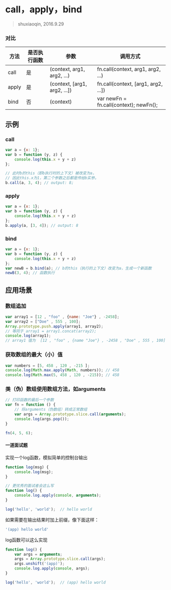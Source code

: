 # call，apply，bind

> shuxiaoqin, 2016.9.29

### 对比

方法|是否执行函数|参数|调用方式
----|------------|----|--------
call|是 |(context, arg1, arg2, ...)|fn.call(context, arg1, arg2, ...)
apply|是 |(context, [arg1, arg2, ...])|fn.call(context, [arg1, arg2, ...])
bind|否 |(context)|var newFn = fn.call(context); newFn();

## 示例
### call

``` js
var a = {x: 1};
var b = function (y, z) {
    console.log(this.x + y + z)
};

// 此时b的this（即b执行时的上下文）被改变为a，
// 因此this.x为1，第二个参数之后都是传给b实参。
b.call(a, 3, 4); // output: 8; 
```

### apply

``` js
var a = {x: 1};
var b = function (y, z) {
    console.log(this.x + y + z)
};
b.apply(a, [3, 4]); // output: 8
```

### bind

``` js
var a = {x: 1};
var b = function (y, z) {
    console.log(this.x + y + z)
};
var newB = b.bind(a); // b的this（执行的上下文）改变为a，生成一个新函数
newB(3, 4); // 函数执行
```

## 应用场景
### 数组追加

```js
var array1 = [12 , "foo" , {name: "Joe"} , -2458];  
var array2 = ["Doe" , 555 , 100];  
Array.prototype.push.apply(array1, array2);  
// 等同于 array1 = array1.concat(array2);
console.log(array1);
// array1 值为  [12 , "foo" , {name "Joe"} , -2458 , "Doe" , 555 , 100]
```

### 获取数组的最大（小）值
```js
var numbers = [5, 458 , 120 , -215 ];  
console.log(Math.max.apply(Math, numbers)); // 458
console.log(Math.max(5, 458 , 120 , -215)); // 458
```

### 类（伪）数组使用数组方法，如arguments

```js
// 打印函数的最后一个参数
var fn = function () {
    // 将arguments（伪数组）转成正常数组
    var args = Array.prototype.slice.call(arguments);  
    console.log(args.pop());
}

fn(4, 5, 6);
```

#### 一道面试题

实现一个log函数，模拟简单的控制台输出

```js
function log(msg) {
    console.log(msg);
}

// 更优秀的面试者会这么写
function log() {
    console.log.apply(console, arguments);
}

log('hello', 'world');  // hello world
```

如果需要在输出结果时加上前缀，像下面这样：
``` js
'(app) hello world'
```

log函数可以这么实现
``` js
function log() {
    var args = arguments;
    args = Array.prototype.slice.call(args);
    args.unshift('(app)');
    console.log.apply(console, args);
}

log('hello', 'world');  // (app) hello world
```
